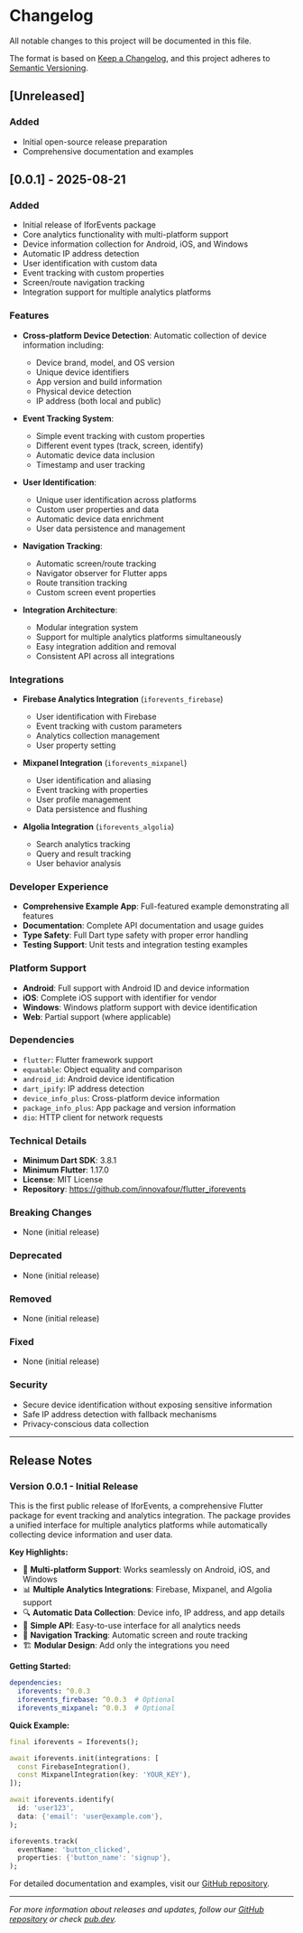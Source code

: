 # Changelog

All notable changes to this project will be documented in this file.

The format is based on [Keep a Changelog](https://keepachangelog.com/en/1.0.0/),
and this project adheres to [Semantic Versioning](https://semver.org/spec/v2.0.0.html).

## [Unreleased]

### Added
- Initial open-source release preparation
- Comprehensive documentation and examples

## [0.0.1] - 2025-08-21

### Added
- Initial release of IforEvents package
- Core analytics functionality with multi-platform support
- Device information collection for Android, iOS, and Windows
- Automatic IP address detection
- User identification with custom data
- Event tracking with custom properties
- Screen/route navigation tracking
- Integration support for multiple analytics platforms

### Features
- **Cross-platform Device Detection**: Automatic collection of device information including:
  - Device brand, model, and OS version
  - Unique device identifiers
  - App version and build information
  - Physical device detection
  - IP address (both local and public)

- **Event Tracking System**:
  - Simple event tracking with custom properties
  - Different event types (track, screen, identify)
  - Automatic device data inclusion
  - Timestamp and user tracking

- **User Identification**:
  - Unique user identification across platforms
  - Custom user properties and data
  - Automatic device data enrichment
  - User data persistence and management

- **Navigation Tracking**:
  - Automatic screen/route tracking
  - Navigator observer for Flutter apps
  - Route transition tracking
  - Custom screen event properties

- **Integration Architecture**:
  - Modular integration system
  - Support for multiple analytics platforms simultaneously
  - Easy integration addition and removal
  - Consistent API across all integrations

### Integrations
- **Firebase Analytics Integration** (`iforevents_firebase`)
  - User identification with Firebase
  - Event tracking with custom parameters
  - Analytics collection management
  - User property setting

- **Mixpanel Integration** (`iforevents_mixpanel`)
  - User identification and aliasing
  - Event tracking with properties
  - User profile management
  - Data persistence and flushing

- **Algolia Integration** (`iforevents_algolia`)
  - Search analytics tracking
  - Query and result tracking
  - User behavior analysis

### Developer Experience
- **Comprehensive Example App**: Full-featured example demonstrating all features
- **Documentation**: Complete API documentation and usage guides
- **Type Safety**: Full Dart type safety with proper error handling
- **Testing Support**: Unit tests and integration testing examples

### Platform Support
- **Android**: Full support with Android ID and device information
- **iOS**: Complete iOS support with identifier for vendor
- **Windows**: Windows platform support with device identification
- **Web**: Partial support (where applicable)

### Dependencies
- `flutter`: Flutter framework support
- `equatable`: Object equality and comparison
- `android_id`: Android device identification
- `dart_ipify`: IP address detection
- `device_info_plus`: Cross-platform device information
- `package_info_plus`: App package and version information
- `dio`: HTTP client for network requests

### Technical Details
- **Minimum Dart SDK**: 3.8.1
- **Minimum Flutter**: 1.17.0
- **License**: MIT License
- **Repository**: https://github.com/innovafour/flutter_iforevents

### Breaking Changes
- None (initial release)

### Deprecated
- None (initial release)

### Removed
- None (initial release)

### Fixed
- None (initial release)

### Security
- Secure device identification without exposing sensitive information
- Safe IP address detection with fallback mechanisms
- Privacy-conscious data collection

---

## Release Notes

### Version 0.0.1 - Initial Release

This is the first public release of IforEvents, a comprehensive Flutter package for event tracking and analytics integration. The package provides a unified interface for multiple analytics platforms while automatically collecting device information and user data.

**Key Highlights:**
- 🚀 **Multi-platform Support**: Works seamlessly on Android, iOS, and Windows
- 📊 **Multiple Analytics Integrations**: Firebase, Mixpanel, and Algolia support
- 🔍 **Automatic Data Collection**: Device info, IP address, and app details
- 🎯 **Simple API**: Easy-to-use interface for all analytics needs
- 📱 **Navigation Tracking**: Automatic screen and route tracking
- 🏗️ **Modular Design**: Add only the integrations you need

**Getting Started:**
```yaml
dependencies:
  iforevents: ^0.0.3
  iforevents_firebase: ^0.0.3  # Optional
  iforevents_mixpanel: ^0.0.3  # Optional
```

**Quick Example:**
```dart
final iforevents = Iforevents();

await iforevents.init(integrations: [
  const FirebaseIntegration(),
  const MixpanelIntegration(key: 'YOUR_KEY'),
]);

await iforevents.identify(
  id: 'user123',
  data: {'email': 'user@example.com'},
);

iforevents.track(
  eventName: 'button_clicked',
  properties: {'button_name': 'signup'},
);
```

For detailed documentation and examples, visit our [GitHub repository](https://github.com/innovafour/flutter_iforevents).

---

*For more information about releases and updates, follow our [GitHub repository](https://github.com/innovafour/flutter_iforevents) or check [pub.dev](https://pub.dev/packages/iforevents).*
